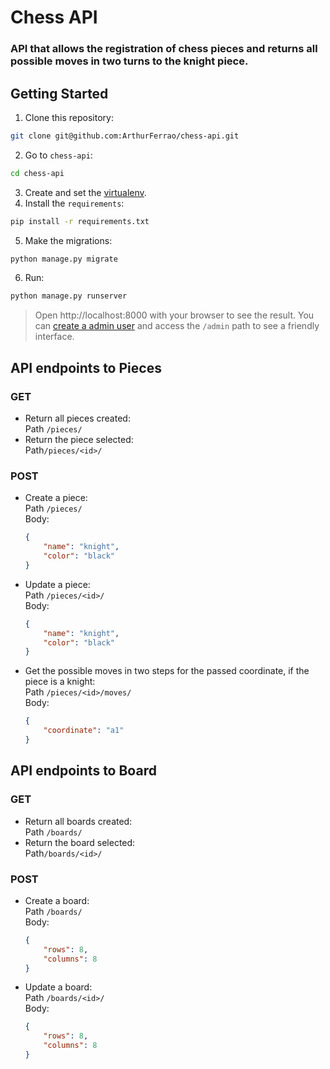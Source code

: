 # Chess API

### API that allows the registration of chess pieces and returns all possible moves in two turns to the knight piece.


## Getting Started

1. Clone this repository: 
```bash
git clone git@github.com:ArthurFerrao/chess-api.git
```
2. Go to `chess-api`:
```bash
cd chess-api
```
3. Create and set the [virtualenv](https://docs.python.org/pt-br/3/tutorial/venv.html).
4. Install the `requirements`:
```bash
pip install -r requirements.txt 
```
5. Make the migrations:
```bash
python manage.py migrate
```
6. Run:
```bash
python manage.py runserver
```

> Open http://localhost:8000 with your browser to see the result.
You can [create a admin user](https://docs.djangoproject.com/en/1.8/intro/tutorial02/) and access the `/admin` path to see a friendly interface.

## API endpoints to Pieces


### GET
- Return all pieces created:</br>
Path `/pieces/`
- Return the piece selected:</br>
Path`/pieces/<id>/`

### POST
- Create a piece:</br>
Path `/pieces/`</br>
Body:
    ```json
    {
        "name": "knight",
        "color": "black"
    }
    ```
- Update a piece:</br>
Path `/pieces/<id>/`</br>
Body:
    ```json
    {
        "name": "knight",
        "color": "black"
    }
    ```
- Get the possible moves in two steps for the passed coordinate, if the piece is a knight:</br>
Path `/pieces/<id>/moves/`</br>
Body:
    ```json
    {
        "coordinate": "a1"
    }
    ```

## API endpoints to Board


### GET
- Return all boards created:</br>
Path `/boards/`
- Return the board selected:</br>
Path`/boards/<id>/`

### POST
- Create a board:</br>
Path `/boards/`</br>
Body:
    ```json
    {
        "rows": 8,
        "columns": 8
    }
    ```
- Update a board:</br>
Path `/boards/<id>/`</br>
Body:
    ```json
    {
        "rows": 8,
        "columns": 8
    }
    ```